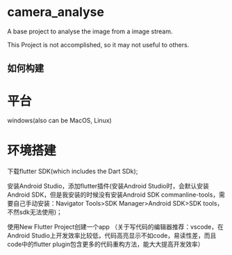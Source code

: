 # camera_analyse

A base project to analyse the image from a image stream. 

This Project is not accomplished, so it may not useful to others.

## 如何构建
# 平台
windows(also can be MacOS, Linux)

# 环境搭建
下载flutter SDK(which includes the Dart SDk);

安装Android Studio，添加flutter插件(安装Android Studio时，会默认安装Android SDK，但是我安装的时候没有安装Android SDK commanline-tools，需要自己手动安装：Navigator Tools>SDK Manager>Android SDK>SDK tools，不然sdk无法使用)；

使用New Flutter Project创建一个app
（关于写代码的编辑器推荐：vscode，在Android Studio上开发效率比较低，代码高亮显示不如code，易读性差，而且code中的flutter plugin包含更多的代码重构方法，能大大提高开发效率）